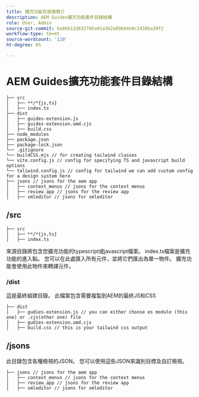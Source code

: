```yaml
---
title: 擴充功能存放庫簡介
description: AEM Guides擴充功能套件目錄結構
role: User, Admin
source-git-commit: be06612d832785a91a3b2a89b84e0c2438ba30f2
workflow-type: tm+mt
source-wordcount: '110'
ht-degree: 0%

---
```



# AEM Guides擴充功能套件目錄結構

```text
├── src
│   ├── **/*{js,ts}
│   ├── index.ts
├── dist
│   ├── guides-extension.js
│   ├── guides-extension.umd.cjs
│   ├── build.css
├── node_modules
├── package.json
├── package-lock.json 
└── .gitignore
└── buildCSS.mjs // for creating tailwind classes
└── vite.config.js // config for specifying TS and javascript build options
└── taliwind.config.js // config for tailwind we can add custom config for a design system here
├── jsons // jsons for the aem app
│   ├── context_menus // jsons for the context menus
│   ├── review_app // jsons for the review app
│   ├── xmleditor // jsons for xmleditor
```

## /src

```text
├── src
│   ├── **/*{js,ts}
│   ├── index.ts
```

來源目錄將包含您擴充功能的typescript或javascript檔案。 index.ts檔案是擴充功能的進入點。 您可以在此處匯入所有元件，並將它們匯出為單一物件。 擴充功能會使用此物件來轉譯元件。

### /dist

這是最終組建目錄。 此檔案包含需要複製到AEM的最終JS和CSS

```test
├── dist
│   ├── gudies-extension.js // you can either choose es module (this one) or .cjs(other one) file
│   ├── gudies-extension.umd.cjs
│   ├── build.css // this is your tailwind css output
```

## /jsons

此目錄包含各種檢視的JSON。 您可以使用這些JSON來識別目標及自訂檢視。

```text
├── jsons // jsons for the aem app
│   ├── context_menus // jsons for the context menus
│   ├── review_app // jsons for the review app
│   ├── xmleditor // jsons for xmleditor
```
